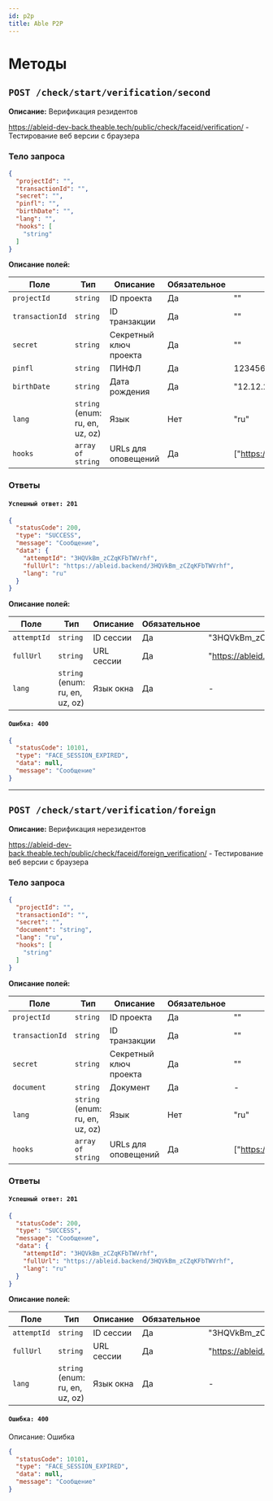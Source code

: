 ```yaml
---
id: p2p
title: Able P2P
---
```


# Методы

## `POST /check/start/verification/second`

**Описание:** Верификация резидентов

https://ableid-dev-back.theable.tech/public/check/faceid/verification/ - Тестирование веб версии с браузера

### Тело запроса

```json
{
  "projectId": "",
  "transactionId": "",
  "secret": "",
  "pinfl": "",
  "birthDate": "",
  "lang": "",
  "hooks": [
    "string"
  ]
}
```

**Описание полей:**

| Поле            | Тип                             | Описание               | Обязательное | Пример                           |
|-----------------|---------------------------------|------------------------|--------------|----------------------------------|
| `projectId`     | `string`                        | ID проекта             | Да           | ""                               |
| `transactionId` | `string`                        | ID транзакции          | Да           | ""                               |
| `secret`        | `string`                        | Секретный ключ проекта | Да           | ""                               |
| `pinfl`         | `string`                        | ПИНФЛ                  | Да           | 12345678901234                   |
| `birthDate`     | `string`                        | Дата рождения          | Да           | "12.12.2000"                     |
| `lang`          | `string` (enum: ru, en, uz, oz) | Язык                   | Нет          | "ru"                             |
| `hooks`         | `array of string`               | URLs для оповещений    | Да           | ["https://domain.back/callback"] |

### Ответы

#### `Успешный ответ: 201`

```json
{
  "statusCode": 200,
  "type": "SUCCESS",
  "message": "Сообщение",
  "data": {
    "attemptId": "3HQVkBm_zCZqKFbTWVrhf",
    "fullUrl": "https://ableid.backend/3HQVkBm_zCZqKFbTWVrhf",
    "lang": "ru"
  }
}
```

**Описание полей:**

| Поле        | Тип                             | Описание   | Обязательное | Пример                                         |
|-------------|---------------------------------|------------|--------------|------------------------------------------------|
| `attemptId` | `string`                        | ID сессии  | Да           | "3HQVkBm_zCZqKFbTWVrhf"                        |
| `fullUrl`   | `string`                        | URL сессии | Да           | "https://ableid.backend/3HQVkBm_zCZqKFbTWVrhf" |
| `lang`      | `string` (enum: ru, en, uz, oz) | Язык окна  | Да           | -                                              |

#### `Ошибка: 400`

```json
{
  "statusCode": 10101,
  "type": "FACE_SESSION_EXPIRED",
  "data": null,
  "message": "Сообщение"
}
```

---

## `POST /check/start/verification/foreign`

**Описание:** Верификация нерезидентов

https://ableid-dev-back.theable.tech/public/check/faceid/foreign_verification/ - Тестирование веб версии с браузера

### Тело запроса

```json
{
  "projectId": "",
  "transactionId": "",
  "secret": "",
  "document": "string",
  "lang": "ru",
  "hooks": [
    "string"
  ]
}
```

**Описание полей:**

| Поле            | Тип                             | Описание               | Обязательное | Пример                           |
|-----------------|---------------------------------|------------------------|--------------|----------------------------------|
| `projectId`     | `string`                        | ID проекта             | Да           | ""                               |
| `transactionId` | `string`                        | ID транзакции          | Да           | ""                               |
| `secret`        | `string`                        | Секретный ключ проекта | Да           | ""                               |
| `document`      | `string`                        | Документ               | Да           | -                                |
| `lang`          | `string` (enum: ru, en, uz, oz) | Язык                   | Нет          | "ru"                             |
| `hooks`         | `array of string`               | URLs для оповещений    | Да           | ["https://domain.back/callback"] |

### Ответы

#### `Успешный ответ: 201`

```json
{
  "statusCode": 200,
  "type": "SUCCESS",
  "message": "Сообщение",
  "data": {
    "attemptId": "3HQVkBm_zCZqKFbTWVrhf",
    "fullUrl": "https://ableid.backend/3HQVkBm_zCZqKFbTWVrhf",
    "lang": "ru"
  }
}
```

**Описание полей:**

| Поле        | Тип                             | Описание   | Обязательное | Пример                                         |
|-------------|---------------------------------|------------|--------------|------------------------------------------------|
| `attemptId` | `string`                        | ID сессии  | Да           | "3HQVkBm_zCZqKFbTWVrhf"                        |
| `fullUrl`   | `string`                        | URL сессии | Да           | "https://ableid.backend/3HQVkBm_zCZqKFbTWVrhf" |
| `lang`      | `string` (enum: ru, en, uz, oz) | Язык окна  | Да           | -                                              |

#### `Ошибка: 400`

Описание: Ошибка

```json
{
  "statusCode": 10101,
  "type": "FACE_SESSION_EXPIRED",
  "data": null,
  "message": "Сообщение"
}
```
